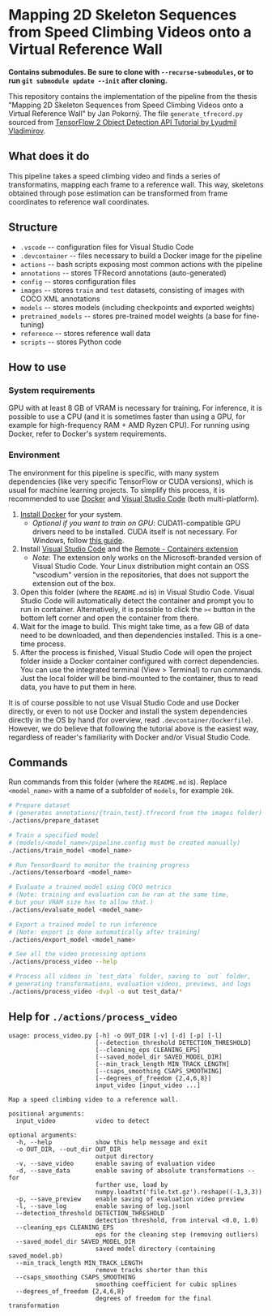 # Mapping 2D Skeleton Sequences from Speed Climbing Videos onto a Virtual Reference Wall

**Contains submodules. Be sure to clone with `--recurse-submodules`, or to run `git submodule update --init` after cloning.**

This repository contains the implementation of the pipeline from the thesis "Mapping 2D Skeleton Sequences from Speed Climbing Videos onto a Virtual Reference Wall" by Jan Pokorný. The file `generate_tfrecord.py` sourced from [TensorFlow 2 Object Detection API Tutorial by Lyudmil Vladimirov](https://github.com/sglvladi/TensorFlowObjectDetectionTutorial/blob/master/docs/source/scripts/generate_tfrecord.py).

## What does it do

This pipeline takes a speed climbing video and finds a series of transformatins, mapping each frame to a reference wall. This way, skeletons obtained through pose estimation can be transformed from frame coordinates to reference wall coordinates.

## Structure

- `.vscode` -- configuration files for Visual Studio Code
- `.devcontainer` -- files necessary to build a Docker image for the pipeline
- `actions` -- bash scripts exposing most common actions with the pipeline
- `annotations` -- stores TFRecord annotations (auto-generated)
- `config` -- stores configuration files
- `images` -- stores `train` and `test` datasets, consisting of images with COCO XML annotations
- `models` -- stores models (including checkpoints and exported weights)
- `pretrained_models` -- stores pre-trained model weights (a base for fine-tuning)
- `reference` -- stores reference wall data
- `scripts` -- stores Python code

## How to use

### System requirements

GPU with at least 8 GB of VRAM is necessary for training. For inference, it is possible to use a CPU (and it is sometimes faster than using a GPU, for example for high-frequency RAM + AMD Ryzen CPU). For running using Docker, refer to Docker's system requirements.

### Environment

The environment for this pipeline is specific, with many system dependencies (like very specific TensorFlow or CUDA versions), which is usual for machine learning projects. To simplify this process, it is recommended to use [Docker](https://www.docker.com/) and [Visual Studio Code](https://code.visualstudio.com/) (both multi-platform).

1. [Install Docker](https://www.docker.com/get-started) for your system. 
    - _Optional if you want to train on GPU_: CUDA11-compatible GPU drivers need to be installed. CUDA itself is not necessary. For Windows, follow [this guide](https://stackoverflow.com/questions/49589229/is-gpu-pass-through-possible-with-docker-for-windows/66437683#66437683).
1. Install [Visual Studio Code](https://code.visualstudio.com/) and the [Remote - Containers extension](https://marketplace.visualstudio.com/items?itemName=ms-vscode-remote.remote-containers)
    - _Note_: The extension only works on the Microsoft-branded version of Visual Studio Code. Your Linux distribution might contain an OSS "vscodium" version in the repositories, that does not support the extension out of the box.
1. Open this folder (where the `README.md` is) in Visual Studio Code. Visual Studio Code will automatically detect the container and prompt you to run in container. Alternatively, it is possible to click the `><` button in the bottom left corner and open the container from there.
1. Wait for the image to build. This might take time, as a few GB of data need to be downloaded, and then dependencies installed. This is a one-time process.
1. After the process is finished, Visual Studio Code will open the project folder inside a Docker container configured with correct dependencies. You can use the integrated terminal (View > Terminal) to run commands. Just the local folder will be bind-mounted to the container, thus to read data, you have to put them in here.

It is of course possible to not use Visual Studio Code and use Docker directly, or even to not use Docker and install the system dependencies directly in the OS by hand (for overview, read `.devcontainer/Dockerfile`). However, we do believe that following the tutorial above is the easiest way, regardless of reader's familiarity with Docker and/or Visual Studio Code.

## Commands

Run commands from this folder (where the `README.md` is). Replace `<model_name>` with a name of a subfolder of `models`, for example `20k`.

```bash
# Prepare dataset
# (generates annotations/{train,test}.tfrecord from the images folder)
./actions/prepare_dataset

# Train a specified model
# (models/<model_name>/pipeline.config must be created manually)
./actions/train_model <model_name>

# Run TensorBoard to monitor the training progress
./actions/tensorboard <model_name>

# Evaluate a trained model using COCO metrics
# (Note: training and evaluation can be ran at the same time,
# but your VRAM size has to allow that.)
./actions/evaluate_model <model_name>

# Export a trained model to run inference
# (Note: export is done automatically after training)
./actions/export_model <model_name>

# See all the video processing options
./actions/process_video --help

# Process all videos in `test_data` folder, saving to `out` folder,
# generating transformations, evaluation videos, previews, and logs
./actions/process_video -dvpl -o out test_data/*
```

## Help for `./actions/process_video`

```
usage: process_video.py [-h] -o OUT_DIR [-v] [-d] [-p] [-l]
                        [--detection_threshold DETECTION_THRESHOLD]
                        [--cleaning_eps CLEANING_EPS]
                        [--saved_model_dir SAVED_MODEL_DIR]
                        [--min_track_length MIN_TRACK_LENGTH]
                        [--csaps_smoothing CSAPS_SMOOTHING]
                        [--degrees_of_freedom {2,4,6,8}]
                        input_video [input_video ...]

Map a speed climbing video to a reference wall.

positional arguments:
  input_video           video to detect

optional arguments:
  -h, --help            show this help message and exit
  -o OUT_DIR, --out_dir OUT_DIR
                        output directory
  -v, --save_video      enable saving of evaluation video
  -d, --save_data       enable saving of absolute transformations -- for
                        further use, load by
                        numpy.loadtxt('file.txt.gz').reshape((-1,3,3))
  -p, --save_preview    enable saving of evaluation video preview
  -l, --save_log        enable saving of log.jsonl
  --detection_threshold DETECTION_THRESHOLD
                        detection threshold, from interval <0.0, 1.0)
  --cleaning_eps CLEANING_EPS
                        eps for the cleaning step (removing outliers)
  --saved_model_dir SAVED_MODEL_DIR
                        saved model directory (containing saved_model.pb)
  --min_track_length MIN_TRACK_LENGTH
                        remove tracks shorter than this
  --csaps_smoothing CSAPS_SMOOTHING
                        smoothing coefficient for cubic splines
  --degrees_of_freedom {2,4,6,8}
                        degrees of freedom for the final transformation
```
